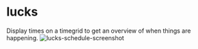 # lucks

Display times on a timegrid to get an overview of when things are happening.
![lucks-schedule-screenshot](https://user-images.githubusercontent.com/100227838/212060929-467c89c7-f787-4c66-b170-9b6f6eb9b4ff.png)

